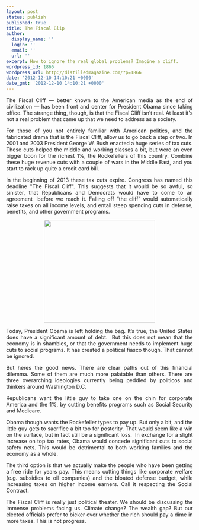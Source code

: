 ```yaml
---
layout: post
status: publish
published: true
title: The Fiscal Blip
author:
  display_name: ''
  login: ''
  email: ''
  url: ''
excerpt: How to ignore the real global problems? Imagine a cliff.
wordpress_id: 1866
wordpress_url: http://distilledmagazine.com/?p=1866
date: '2012-12-10 14:10:21 +0000'
date_gmt: '2012-12-10 14:10:21 +0000'
---
```

<p style="text-align: justify;">The Fiscal Cliff — better known to the American media as the end of civilization — has been front and center for President Obama since taking office. The strange thing, though, is that the Fiscal Cliff isn’t real. At least it's not a real problem that came up that we need to address as a society.</p>
<p style="text-align: justify;">For those of you not entirely familiar with American politics, and the fabricated drama that is the Fiscal Cliff, allow us to go back a step or two. In 2001 and 2003 President George W. Bush enacted a huge series of tax cuts. These cuts helped the middle and working classes a bit, but were an even bigger boon for the richest 1%, the Rockefellers of this country. Combine these huge revenue cuts with a couple of wars in the Middle East, and you start to rack up quite a credit card bill.</p>
<p style="text-align: justify;">In the beginning of 2013 these tax cuts expire. Congress has named this deadline "The Fiscal Cliff". This suggests that it would be so awful, so sinister, that Republicans and Democrats would have to come to an agreement  before we reach it. Falling off “the cliff” would automatically raise taxes on all income levels, and entail steep spending cuts in defense, benefits, and other government programs.</p>
<p><!--column--></p>
<p style="text-align: center;"><a href="http://distilledmagazine.com/the-fiscal-cliff"><img class="size-medium wp-image-1584 aligncenter" title="fiscal cliff" src="http://distilledmagazine.com/wp-content/uploads/2012/12/fiscal-cliff-300x277.jpg" alt="" width="300" height="277" /></a></p>
<p style="text-align: justify;">Today, President Obama is left holding the bag. It’s true, the United States does have a significant amount of debt.  But this does not mean that the economy is in shambles, or that the government needs to implement huge cuts to social programs. It has created a political fiasco though. That cannot be ignored.</p>
<p style="text-align: justify;">But heres the good news. There are clear paths out of this financial dilemma. Some of them are much more palatable than others. There are three overarching ideologies currently being peddled by politicos and thinkers around Washington D.C.</p>
<p style="text-align: justify;"><!--column--></p>
<p style="text-align: justify;">Republicans want the little guy to take one on the chin for corporate America and the 1%, by cutting benefits programs such as Social Security and Medicare.</p>
<p style="text-align: justify;">Obama though wants the Rockefeller types to pay up. But only a bit, and the little guy gets to sacrifice a bit too for posterity. That would seem like a win on the surface, but in fact still be a significant loss.  In exchange for a slight increase on top tax rates, Obama would concede significant cuts to social safety nets. This would be detrimental to both working families and the economy as a whole.</p>
<p style="text-align: justify;">The third option is that we actually make the people who have been getting a free ride for years pay. This means cutting things like corporate welfare (e.g. subsidies to oil companies) and the bloated defense budget, while increasing taxes on higher income earners. Call it respecting the Social Contract.</p>
<p style="text-align: justify;">The Fiscal Cliff is really just political theater. We should be discussing the immense problems facing us. Climate change? The wealth gap? But our elected officials prefer to bicker over whether the rich should pay a dime in more taxes. This is not progress.</p>
<p style="text-align: justify;"><!--column--></p>
